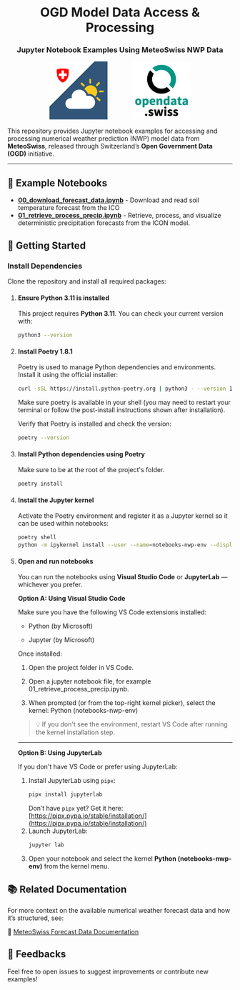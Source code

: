 <h1 align="center">OGD Model Data Access & Processing</h1>
<h3 align="center">Jupyter Notebook Examples Using MeteoSwiss NWP Data</h3>

<p align="center">
  <img src="images/logo_mch.png" alt="MCH Logo" width="130" />
  &nbsp;&nbsp;&nbsp;&nbsp;&nbsp;&nbsp;&nbsp;&nbsp;&nbsp;&nbsp;&nbsp;&nbsp;
  <img src="images/logo_opendata.jpeg" alt="Open Data Logo" width="130" />
</p>

This repository provides Jupyter notebook examples for accessing and processing numerical weather prediction (NWP) model data from **MeteoSwiss**, released through Switzerland’s **Open Government Data (OGD)** initiative.

---

## 📓 Example Notebooks

- [**00_download_forecast_data.ipynb**](00_download_forecast_data.ipynb) - Download and read soil temperature forecast from the ICO
- [**01_retrieve_process_precip.ipynb**](01_retrieve_process_precip.ipynb) - Retrieve, process, and visualize deterministic precipitation forecasts from the ICON model.

## 🚀 Getting Started

### Install Dependencies

Clone the repository and install all required packages:
1. #### Ensure Python 3.11 is installed
    This project requires **Python 3.11**. You can check your current version with:
    ```bash
    python3 --version
    ```

2. #### Install Poetry 1.8.1
    Poetry is used to manage Python dependencies and environments. Install it using the official installer:
      ```bash
      curl -sSL https://install.python-poetry.org | python3 - --version 1.8.1
      ```
      Make sure poetry is available in your shell (you may need to restart your terminal or follow the post-install instructions shown after installation).

      Verify that Poetry is installed and check the version:
      ```bash
      poetry --version
      ```

3. #### Install Python dependencies using Poetry
    Make sure to be at the root of the project's folder.
    ```bash
    poetry install
    ```

4. #### Install the Jupyter kernel
    Activate the Poetry environment and register it as a Jupyter kernel so it can be used within notebooks:
    ```bash
    poetry shell
    python -m ipykernel install --user --name=notebooks-nwp-env --display-name "Python (notebooks-nwp-env)"
    ```

5. #### Open and run notebooks
    You can run the notebooks using **Visual Studio Code** or **JupyterLab** — whichever you prefer.

    **Option A: Using Visual Studio Code**

    Make sure you have the following VS Code extensions installed:

    - Python (by Microsoft)

    - Jupyter (by Microsoft)

    Once installed:

    1. Open the project folder in VS Code.

    2. Open a jupyter notebook file, for example 01_retrieve_process_precip.ipynb.

    3. When prompted (or from the top-right kernel picker), select the kernel: Python (notebooks-nwp-env)

    > 💡 If you don't see the environment, restart VS Code after running the kernel installation step.
    ---

    **Option B: Using JupyterLab**

    If you don't have VS Code or prefer using JupyterLab:
    1. Install JupyterLab using `pipx`:
        ```bash
        pipx install jupyterlab
        ```
        Don’t have `pipx` yet? Get it here: [https://pipx.pypa.io/stable/installation/](https://pipx.pypa.io/stable/installation/)
    2. Launch JupyterLab:
        ```bash
        jupyter lab
        ```
    3. Open your notebook and select the kernel **Python (notebooks-nwp-env)** from the kernel menu.


## 📚 Related Documentation

For more context on the available numerical weather forecast data and how it’s structured, see:

  🔗 [MeteoSwiss Forecast Data Documentation](https://opendatadocs.meteoswiss.ch/e-forecast-data/e2-e3-numerical-weather-forecasting-model)

## 💬 Feedbacks
Feel free to open issues to suggest improvements or contribute new examples!

